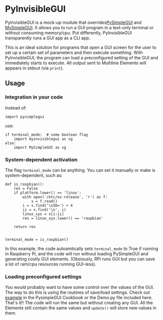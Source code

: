 # PyInvisibleGUI
PyInvisibleGUI is a mock-up module that overrides[PySimpleGUI](https://github.com/PySimpleGUI/PySimpleGUI) and [MySimpleGUI](https://github.com/salabim/MySimpleGUI). It allows you to run a GUI program in a text-only terminal or without consuming memory/cpu. Put differently, PyInvisibleGUI transparently runs a GUI app as a CLI app.

This is an ideal solution for programs that open a GUI screen for the user to set up a certain set of parameters and then execute something. With PyInvisibleGUI, the program can load a preconfigured setting of the GUI and immediately starts to execute. All output sent to Multiline Elements will appears in stdout (via `print`).

## Usage
### Integration in your code
Instead of:
```
import pysimplegui
```
use:
```
if terminal_mode:  # some boolean flag
    import myinvisiblegui as sg
else:
    import MySimpleGUI as sg
```

### System-dependent activation
The flag `terminal_mode` can be anything. You can set it manually or make is system-dependent, such as:

```
def is_raspbian():
    res = False
    if platform.lower() == 'linux':
        with open('/etc/os-release', 'r') as f:
            s = f.read()
        i = s.find('\nID=') + 4
        ii = s.find('\n', i)
        linux_sys = s[i:ii]
        res = linux_sys.lower() == 'raspbian'

    return res


terminal_mode = is_raspbian()
```

In this example, the code autoamtically sets `terminal_mode` to True if running in Raspberry Pi, and the code will run without loading PySimpleGUI and generating costly GUI elements. (Obsiously, RPi runs GUI but you can save a lot of ram/cpu resources running GUI-less).

### Loading preconfigured settings
You would probably want to have some control over the values of the GUI. The way to do this is using the routines of save/load settings. Check out [example](https://pysimplegui.readthedocs.io/en/latest/cookbook/#recipe-save-and-load-program-settings) in the PysimpleGUI Cookbook or the Demo.py file included here.
That's it!! The code will run the same but without creating any GUI. All the Elements still contain the same values and `update()` will store new values in them.
